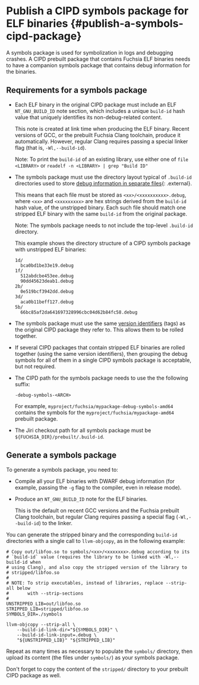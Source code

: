 # Publish a CIPD symbols package for ELF binaries {#publish-a-symbols-cipd-package}
A symbols package is used for symbolization in logs and
debugging crashes. A CIPD prebuilt package that contains Fuchsia ELF binaries
needs to have a companion symbols package that contains debug information for
the binaries.

## Requirements for a symbols package

*   Each ELF binary in the original CIPD package must include
    an ELF `NT_GNU_BUILD_ID` note section, which includes a unique `build-id`
    hash value that uniquely identifies its non-debug-related content.

    This note is created at link time when producing the ELF binary. Recent
    versions of GCC, or the prebuilt Fuchsia Clang toolchain, produce it
    automatically. However, regular Clang requires passing a special linker
    flag (that is, `-Wl,--build-id`).

    Note: To print the `build-id` of an existing library, use either one of
    `file <LIBRARY>` or
    `readelf -n <LIBRARY> | grep "Build ID"`

*   The symbols package must use the directory layout typical of `.build-id`
    directories used to store
    [debug information in separate files](https://sourceware.org/gdb/current/onlinedocs/gdb/Separate-Debug-Files.html){: .external}.

    This means that each file must be stored as `<xx>/<xxxxxxxxxx>.debug`,
    where `<xx>` and `<xxxxxxxxx>` are hex strings derived from the `build-id`
    hash value, of the unstripped binary. Each such file should match one
    stripped ELF binary with the same `build-id` from the original package.

    Note: The symbols package needs to not include the top-level `.build-id`
    directory.

    This example shows the directory structure of a CIPD symbols package with
    unstripped ELF binaries:

    ```none
    1d/
      bca0bd1be33e19.debug
    1f/
      512abdcbe453ee.debug
      90dd45623deab1.debug
    2b/
      0e519bcf3942dd.debug
    3d/
      aca0b11beff127.debug
    5b/
      66bc85af2da641697328996cbc04d62b84fc58.debug
    ```

*   The symbols package must use the same
    [version identifiers](development/prebuilt_packages/publish_prebuilt_packages_to_cipd.md#set-cipd-package-versioning)
    (tags) as the original CIPD package they refer to. This allows them to
    be rolled together.

*   If several CIPD packages that contain stripped ELF binaries are rolled
    together (using the same version identifiers), then grouping the debug
    symbols for all of them in a single CIPD symbols package is acceptable,
    but not required.

*   The CIPD path for the symbols package needs to use the
    the following suffix:

    ```none
    -debug-symbols-<ARCH>
    ```

    For example,
    `myproject/fuchsia/mypackage-debug-symbols-amd64` contains the symbols
    for the `myproject/fuchsia/mypackage-amd64` prebuilt package.

*   The Jiri checkout path for all symbols package must be
    `${FUCHSIA_DIR}/prebuilt/.build-id`.

## Generate a symbols package

To generate a symbols package, you need to:

*   Compile all your ELF binaries with DWARF debug information (for example,
    passing the `-g` flag to the compiler, even in release mode).

*   Produce an `NT_GNU_BUILD_ID` note for the ELF binaries.

    This is the default on recent GCC versions and the Fuchsia prebuilt
    Clang toolchain, but regular Clang requires passing a special flag
    (`-Wl,--build-id`) to the linker.

You can generate the stripped binary and the corresponding
`build-id` directories with a single call to `llvm-objcopy`, as in the
following example:

```none
# Copy out/libfoo.so to symbols/<xx>/<xxxxxxx>.debug according to its
# `build-id` value (requires the library to be linked with -Wl,--build-id when
# using Clang), and also copy the stripped version of the library to
# stripped/libfoo.so
#
# NOTE: To strip executables, instead of libraries, replace --strip-all below
#       with --strip-sections
#
UNSTRIPPED_LIB=out/libfoo.so
STRIPPED_LIB=stripped/libfoo.so
SYMBOLS_DIR=./symbols

llvm-objcopy --strip-all \
    --build-id-link-dir="${SYMBOLS_DIR}" \
    --build-id-link-input=.debug \
    "${UNSTRIPPED_LIB}" "${STRIPPED_LIB}"
```

Repeat as many times as necessary to populate the `symbols/` directory,
then upload its content (the files under `symbols/`) as your symbols package.

Don't forget to copy the content of the `stripped/` directory to your
prebuilt CIPD package as well.

